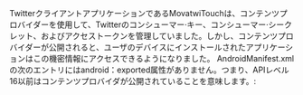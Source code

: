 
TwitterクライアントアプリケーションであるMovatwiTouchは、コンテンツプロバイダーを使用して、Twitterのコンシューマー·キー、コンシューマー·シークレット、およびアクセストークンを管理していました。しかし、コンテンツプロバイダーが公開されると、ユーザのデバイスにインストールされたアプリケーションはこの機密情報にアクセスできるようになりました。
 AndroidManifest.xmlの次のエントリにはandroid：exported属性がありません。つまり、APIレベル16以前はコンテンツプロバイダが公開されていることを意味します。:
    <provider
        android:name=".content.AccountProvider"
        android:authorities="jp.co.vulnerable.accountprovider" />

